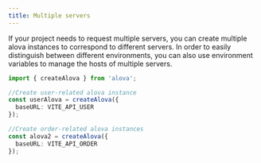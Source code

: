```yaml
---
title: Multiple servers
---
```


If your project needs to request multiple servers, you can create multiple alova instances to correspond to different servers. In order to easily distinguish between different environments, you can also use environment variables to manage the hosts of multiple servers.

```ts
import { createAlova } from 'alova';

//Create user-related alova instance
const userAlova = createAlova({
  baseURL: VITE_API_USER
});

//Create order-related alova instances
const alova2 = createAlova({
  baseURL: VITE_API_ORDER
});
```
